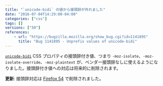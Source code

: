 ```yaml
---
title: "`unicode-bidi` の値から接頭辞が外れました"
date: "2016-07-04T14:29:00-04:00"
categories: ["css"]
tags: []
versions: ["50"]
references:
    - url: "https://bugzilla.mozilla.org/show_bug.cgi?id=1141895"
      title: "Bug 1141895 - Unprefix values of unicode-bidi"
---
```

[`unicode-bidi`](https://developer.mozilla.org/ja/docs/Web/CSS/unicode-bidi) CSS プロパティの接頭辞付き値、つまり `-moz-isolate`、`-moz-isolate-override`、`-moz-plaintext` が、ベンダー接頭辞なしに使えるようになりました。接頭辞付き値への対応は将来的に削除されます。

**更新**: 接頭辞対応は [Firefox 54](https://www.fxsitecompat.com/ja/docs/2017/prefixed-unicode-bidi-values-are-no-longer-supported/) で削除されました。
